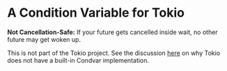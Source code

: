 # A Condition Variable for Tokio

**Not Cancellation-Safe:** If your future gets cancelled inside wait, no other future may get woken up.

This is not part of the Tokio project.
See the discussion [here](https://github.com/tokio-rs/tokio/issues/3892) on why Tokio does not have a built-in Condvar implementation.
